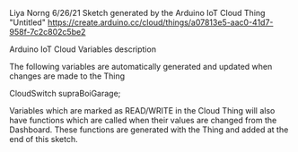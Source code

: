   Liya Norng
  6/26/21
  Sketch generated by the Arduino IoT Cloud Thing "Untitled"
  https://create.arduino.cc/cloud/things/a07813e5-aac0-41d7-958f-7c2c802c5be2 

  Arduino IoT Cloud Variables description

  The following variables are automatically generated and updated when changes are made to the Thing

  CloudSwitch supraBoiGarage;

  Variables which are marked as READ/WRITE in the Cloud Thing will also have functions
  which are called when their values are changed from the Dashboard.
  These functions are generated with the Thing and added at the end of this sketch.
